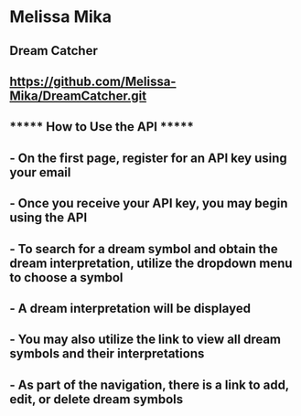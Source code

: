
# Melissa Mika
## Dream Catcher

## https://github.com/Melissa-Mika/DreamCatcher.git


## ***** How to Use the API *****
## - On the first page, register for an API key using your email
## - Once you receive your API key, you may begin using the API
## - To search for a dream symbol and obtain the dream interpretation, utilize the dropdown menu to choose a symbol
## - A dream interpretation will be displayed
## - You may also utilize the link to view all dream symbols and their interpretations
## - As part of the navigation, there is a link to add, edit, or delete dream symbols 
